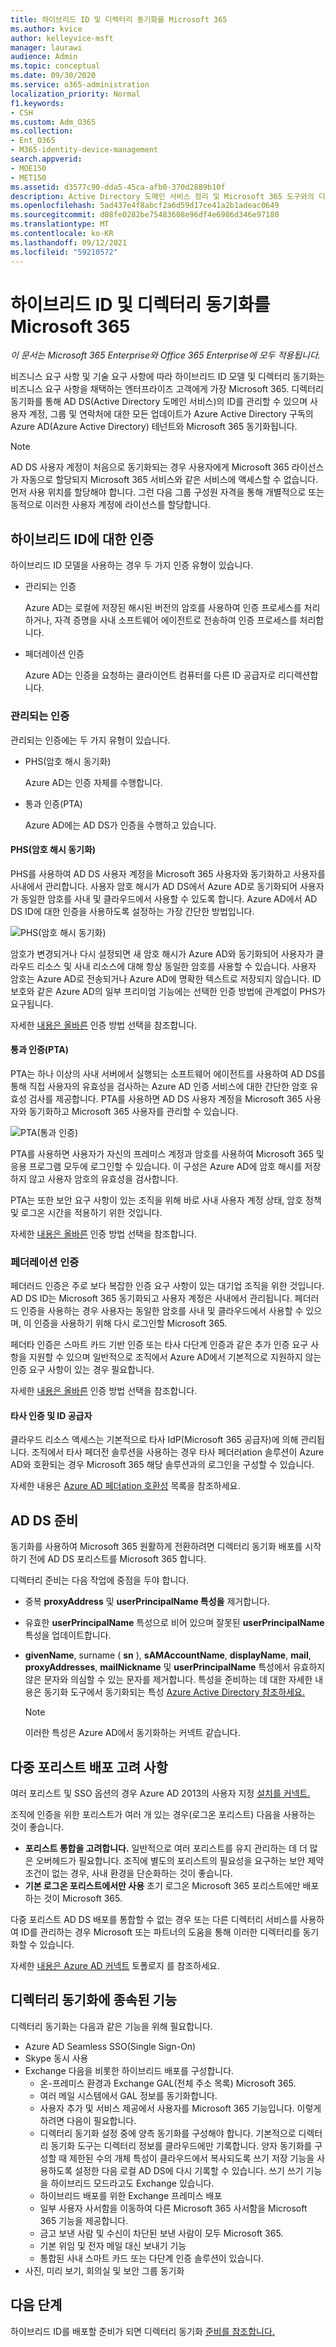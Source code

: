 ```yaml
---
title: 하이브리드 ID 및 디렉터리 동기화를 Microsoft 365
ms.author: kvice
author: kelleyvice-msft
manager: laurawi
audience: Admin
ms.topic: conceptual
ms.date: 09/30/2020
ms.service: o365-administration
localization_priority: Normal
f1.keywords:
- CSH
ms.custom: Adm_O365
ms.collection:
- Ent_O365
- M365-identity-device-management
search.appverid:
- MOE150
- MET150
ms.assetid: d3577c90-dda5-45ca-afb0-370d2889b10f
description: Active Directory 도메인 서비스 정리 및 Microsoft 365 도구와의 디렉터리 동기화에 Azure Active Directory 커넥트 설명
ms.openlocfilehash: 5ad437e4f8abcf2a6d59d17ce41a2b1adeac0649
ms.sourcegitcommit: d08fe0282be75483608e96df4e6986d346e97180
ms.translationtype: MT
ms.contentlocale: ko-KR
ms.lasthandoff: 09/12/2021
ms.locfileid: "59210572"
---
```

# <a name="hybrid-identity-and-directory-synchronization-for-microsoft-365"></a>하이브리드 ID 및 디렉터리 동기화를 Microsoft 365

*이 문서는 Microsoft 365 Enterprise와 Office 365 Enterprise에 모두 적용됩니다.*

비즈니스 요구 사항 및 기술 요구 사항에 따라 하이브리드 ID 모델 및 디렉터리 동기화는 비즈니스 요구 사항을 채택하는 엔터프라이즈 고객에게 가장 Microsoft 365. 디렉터리 동기화를 통해 AD DS(Active Directory 도메인 서비스)의 ID를 관리할 수 있으며 사용자 계정, 그룹 및 연락처에 대한 모든 업데이트가 Azure Active Directory 구독의 Azure AD(Azure Active Directory) 테넌트와 Microsoft 365 동기화됩니다.

>[!Note]
>AD DS 사용자 계정이 처음으로 동기화되는 경우 사용자에게 Microsoft 365 라이선스가 자동으로 할당되지 Microsoft 365 서비스와 같은 서비스에 액세스할 수 없습니다. 먼저 사용 위치를 할당해야 합니다. 그런 다음 그룹 구성원 자격을 통해 개별적으로 또는 동적으로 이러한 사용자 계정에 라이선스를 할당합니다.
>

## <a name="authentication-for-hybrid-identity"></a>하이브리드 ID에 대한 인증

하이브리드 ID 모델을 사용하는 경우 두 가지 인증 유형이 있습니다.

- 관리되는 인증

  Azure AD는 로컬에 저장된 해시된 버전의 암호를 사용하여 인증 프로세스를 처리하거나, 자격 증명을 사내 소프트웨어 에이전트로 전송하여 인증 프로세스를 처리합니다.

- 페더레이션 인증

  Azure AD는 인증을 요청하는 클라이언트 컴퓨터를 다른 ID 공급자로 리디렉션합니다.

### <a name="managed-authentication"></a>관리되는 인증

관리되는 인증에는 두 가지 유형이 있습니다.

- PHS(암호 해시 동기화)

  Azure AD는 인증 자체를 수행합니다.

- 통과 인증(PTA)

  Azure AD에는 AD DS가 인증을 수행하고 있습니다.


#### <a name="password-hash-synchronization-phs"></a>PHS(암호 해시 동기화)

PHS를 사용하여 AD DS 사용자 계정을 Microsoft 365 사용자와 동기화하고 사용자를 사내에서 관리합니다. 사용자 암호 해시가 AD DS에서 Azure AD로 동기화되어 사용자가 동일한 암호를 사내 및 클라우드에서 사용할 수 있도록 합니다. Azure AD에서 AD DS ID에 대한 인증을 사용하도록 설정하는 가장 간단한 방법입니다. 

![PHS(암호 해시 동기화)](../media/plan-for-directory-synchronization/phs-authentication.png)

암호가 변경되거나 다시 설정되면 새 암호 해시가 Azure AD와 동기화되어 사용자가 클라우드 리소스 및 사내 리소스에 대해 항상 동일한 암호를 사용할 수 있습니다. 사용자 암호는 Azure AD로 전송되거나 Azure AD에 명확한 텍스트로 저장되지 않습니다. ID 보호와 같은 Azure AD의 일부 프리미엄 기능에는 선택한 인증 방법에 관계없이 PHS가 요구됩니다.
  
자세한 [내용은 올바른](/azure/active-directory/hybrid/choose-ad-authn) 인증 방법 선택을 참조합니다.
  
#### <a name="pass-through-authentication-pta"></a>통과 인증(PTA)

PTA는 하나 이상의 사내 서버에서 실행되는 소프트웨어 에이전트를 사용하여 AD DS를 통해 직접 사용자의 유효성을 검사하는 Azure AD 인증 서비스에 대한 간단한 암호 유효성 검사를 제공합니다. PTA를 사용하면 AD DS 사용자 계정을 Microsoft 365 사용자와 동기화하고 Microsoft 365 사용자를 관리할 수 있습니다. 

![PTA(통과 인증)](../media/plan-for-directory-synchronization/pta-authentication.png)

PTA를 사용하면 사용자가 자신의 프레미스 계정과 암호를 사용하여 Microsoft 365 및 응용 프로그램 모두에 로그인할 수 있습니다. 이 구성은 Azure AD에 암호 해시를 저장하지 않고 사용자 암호의 유효성을 검사합니다. 

PTA는 또한 보안 요구 사항이 있는 조직을 위해 바로 사내 사용자 계정 상태, 암호 정책 및 로그온 시간을 적용하기 위한 것입니다. 
  
자세한 [내용은 올바른](/azure/active-directory/hybrid/choose-ad-authn) 인증 방법 선택을 참조합니다.
  
### <a name="federated-authentication"></a>페더레이션 인증

페더러드 인증은 주로 보다 복잡한 인증 요구 사항이 있는 대기업 조직을 위한 것입니다. AD DS ID는 Microsoft 365 동기화되고 사용자 계정은 사내에서 관리됩니다. 페더러드 인증을 사용하는 경우 사용자는 동일한 암호를 사내 및 클라우드에서 사용할 수 있으며, 이 인증을 사용하기 위해 다시 로그인할 Microsoft 365. 

페더타 인증은 스마트 카드 기반 인증 또는 타사 다단계 인증과 같은 추가 인증 요구 사항을 지원할 수 있으며 일반적으로 조직에서 Azure AD에서 기본적으로 지원하지 않는 인증 요구 사항이 있는 경우 필요합니다.
 
자세한 [내용은 올바른](/azure/active-directory/hybrid/choose-ad-authn) 인증 방법 선택을 참조합니다.
  
#### <a name="third-party-authentication-and-identity-providers"></a>타사 인증 및 ID 공급자

클라우드 리소스 액세스는 기본적으로 타사 IdP(Microsoft 365 공급자)에 의해 관리됩니다. 조직에서 타사 페더전 솔루션을 사용하는 경우 타사 페더러ation 솔루션이 Azure AD와 호환되는 경우 Microsoft 365 해당 솔루션과의 로그인을 구성할 수 있습니다.
  
자세한 내용은 [Azure AD 페더ation 호환성](/azure/active-directory/connect/active-directory-aadconnect-federation-compatibility) 목록을 참조하세요.
  
## <a name="ad-ds-preparation"></a>AD DS 준비

동기화를 사용하여 Microsoft 365 원활하게 전환하려면 디렉터리 동기화 배포를 시작하기 전에 AD DS 포리스트를 Microsoft 365 합니다.
  
디렉터리 준비는 다음 작업에 중점을 두야 합니다.

- 중복 **proxyAddress** 및 **userPrincipalName 특성을** 제거합니다.
- 유효한 **userPrincipalName** 특성으로 비어 있으며 잘못된 **userPrincipalName** 특성을 업데이트합니다.
- **givenName**, surname ( **sn** ), **sAMAccountName**, **displayName**, **mail**, **proxyAddresses**, **mailNickname** 및 **userPrincipalName** 특성에서 유효하지 않은 문자와 의심할 수 있는 문자를 제거합니다. 특성을 준비하는 데 대한 자세한 내용은 동기화 도구에서 동기화되는 특성 [Azure Active Directory 참조하세요.](https://go.microsoft.com/fwlink/p/?LinkId=396719)

    > [!NOTE]
    > 이러한 특성은 Azure AD에서 동기화하는 커넥트 같습니다. 
  
## <a name="multi-forest-deployment-considerations"></a>다중 포리스트 배포 고려 사항

여러 포리스트 및 SSO 옵션의 경우 Azure AD 2013의 사용자 지정 [설치를 커넥트.](/azure/active-directory/hybrid/how-to-connect-install-custom)
  
조직에 인증을 위한 포리스트가 여러 개 있는 경우(로그온 포리스트) 다음을 사용하는 것이 좋습니다.
  
- **포리스트 통합을 고려합니다.** 일반적으로 여러 포리스트를 유지 관리하는 데 더 많은 오버헤드가 필요합니다. 조직에 별도의 포리스트의 필요성을 요구하는 보안 제약 조건이 없는 경우, 사내 환경을 단순화하는 것이 좋습니다.
- **기본 로그온 포리스트에서만 사용** 초기 로그온 Microsoft 365 포리스트에만 배포하는 것이 Microsoft 365. 

다중 포리스트 AD DS 배포를 통합할 수 없는 경우 또는 다른 디렉터리 서비스를 사용하여 ID를 관리하는 경우 Microsoft 또는 파트너의 도움을 통해 이러한 디렉터리를 동기화할 수 있습니다.
  
자세한 [내용은 Azure AD 커넥트](/azure/active-directory/hybrid/plan-connect-topologies) 토폴로지 를 참조하세요.
  
## <a name="features-that-are-dependent-on-directory-synchronization"></a>디렉터리 동기화에 종속된 기능
  
디렉터리 동기화는 다음과 같은 기능을 위해 필요합니다.
  
- Azure AD Seamless SSO(Single Sign-On)
- Skype 동시 사용
- Exchange 다음을 비롯한 하이브리드 배포를 구성합니다.
  - 온-프레미스 환경과 Exchange GAL(전체 주소 목록) Microsoft 365.
  - 여러 메일 시스템에서 GAL 정보를 동기화합니다.
  - 사용자 추가 및 서비스 제공에서 사용자를 Microsoft 365 기능입니다. 이렇게 하려면 다음이 필요합니다.
  - 디렉터리 동기화 설정 중에 양측 동기화를 구성해야 합니다. 기본적으로 디렉터리 동기화 도구는 디렉터리 정보를 클라우드에만 기록합니다. 양자 동기화를 구성할 때 제한된 수의 개체 특성이 클라우드에서 복사되도록 쓰기 저장 기능을 사용하도록 설정한 다음 로컬 AD DS에 다시 기록할 수 있습니다. 쓰기 쓰기 기능을 하이브리드 모드라고도 Exchange 있습니다. 
  - 하이브리드 배포를 위한 Exchange 프레미스 배포
  - 일부 사용자 사서함을 이동하여 다른 Microsoft 365 사서함을 Microsoft 365 기능을 제공합니다.
  - 금고 보낸 사람 및 수신이 차단된 보낸 사람이 모두 Microsoft 365.
  - 기본 위임 및 전자 메일 대신 보내기 기능
  - 통합된 사내 스마트 카드 또는 다단계 인증 솔루션이 있습니다.
- 사진, 미리 보기, 회의실 및 보안 그룹 동기화

## <a name="next-step"></a>다음 단계

하이브리드 ID를 배포할 준비가 되면 디렉터리 동기화 [준비를 참조합니다.](prepare-for-directory-synchronization.md)
